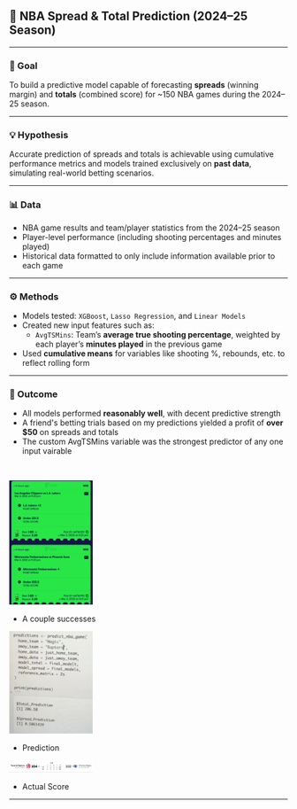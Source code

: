 ## 🏀 NBA Spread & Total Prediction (2024–25 Season)

---

### 🎯 Goal  
To build a predictive model capable of forecasting **spreads** (winning margin) and **totals** (combined score) for ~150 NBA games during the 2024–25 season.

---

### 💡 Hypothesis  
Accurate prediction of spreads and totals is achievable using cumulative performance metrics and models trained exclusively on **past data**, simulating real-world betting scenarios.

---

### 📊 Data  
- NBA game results and team/player statistics from the 2024–25 season  
- Player-level performance (including shooting percentages and minutes played)  
- Historical data formatted to only include information available prior to each game  

---

### ⚙️ Methods  
- Models tested: `XGBoost`, `Lasso Regression`, and `Linear Models`
- Created new input features such as:
  - `AvgTSMins`: Team’s **average true shooting percentage**, weighted by each player’s **minutes played** in the previous game  
- Used **cumulative means** for variables like shooting %, rebounds, etc. to reflect rolling form 

---

### 💸 Outcome  
- All models performed **reasonably well**, with decent predictive strength  
- A friend's betting trials based on my predictions yielded a profit of **over $50** on spreads and totals
- The custom AvgTSMins variable was the strongest predictor of any one input vairable

&nbsp;

<img src="Model%20Success/Bet%20Slip.jpg" width="30%"> 

- A couple successes
&nbsp;

<img src="Model%20Success/Raptors%20vs%20Magic%20Prediction.png" width="30%">

- Prediction
&nbsp;

<img src="Model%20Success/Raptors%20vs%20Magic%20Score.png" width="30%">

- Actual Score 
---

